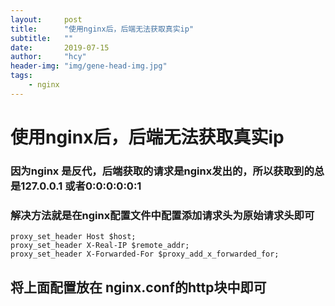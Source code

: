 ```yaml
---
layout:     post
title:      "使用nginx后，后端无法获取真实ip"
subtitle:   ""
date:       2019-07-15
author:     "hcy"
header-img: "img/gene-head-img.jpg"
tags:
    - nginx
---
```



# 使用nginx后，后端无法获取真实ip

### 因为nginx 是反代，后端获取的请求是nginx发出的，所以获取到的总是127.0.0.1 或者0:0:0:0:0:1
### 解决方法就是在nginx配置文件中配置添加请求头为原始请求头即可


```nginx
proxy_set_header Host $host;
proxy_set_header X-Real-IP $remote_addr;
proxy_set_header X-Forwarded-For $proxy_add_x_forwarded_for;
```


## 将上面配置放在 nginx.conf的http块中即可